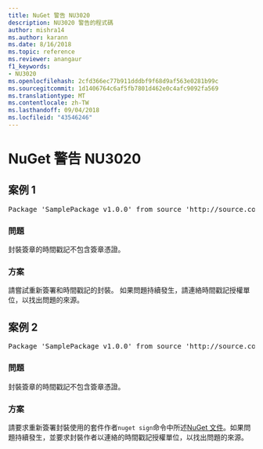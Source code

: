 ```yaml
---
title: NuGet 警告 NU3020
description: NU3020 警告的程式碼
author: mishra14
ms.author: karann
ms.date: 8/16/2018
ms.topic: reference
ms.reviewer: anangaur
f1_keywords:
- NU3020
ms.openlocfilehash: 2cfd366ec77b911dddbf9f68d9af563e0281b99c
ms.sourcegitcommit: 1d1406764c6af5fb7801d462e0c4afc9092fa569
ms.translationtype: MT
ms.contentlocale: zh-TW
ms.lasthandoff: 09/04/2018
ms.locfileid: "43546246"
---
```

# <a name="nuget-warning-nu3020"></a>NuGet 警告 NU3020

## <a name="scenario-1"></a>案例 1

<pre>Package 'SamplePackage v1.0.0' from source 'http://source.com/index.json': The timestamp does not have a signing certificate.</pre>

### <a name="issue"></a>問題

封裝簽章的時間戳記不包含簽章憑證。


### <a name="solution"></a>方案

請嘗試重新簽署和時間戳記的封裝。 如果問題持續發生，請連絡時間戳記授權單位，以找出問題的來源。



## <a name="scenario-2"></a>案例 2

<pre>Package 'SamplePackage v1.0.0' from source 'http://source.com/index.json': The primary signature's timestamp does not have a signing certificate.</pre>

### <a name="issue"></a>問題

封裝簽章的時間戳記不包含簽章憑證。


### <a name="solution"></a>方案

請要求重新簽署封裝使用的套件作者`nuget sign`命令中所述[NuGet 文件](https://docs.microsoft.com/en-us/nuget/create-packages/sign-a-package)。如果問題持續發生，並要求封裝作者以連絡的時間戳記授權單位，以找出問題的來源。


